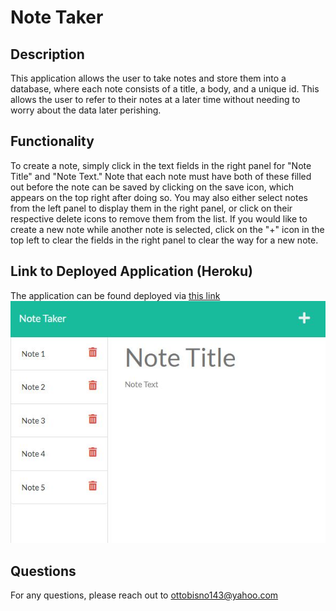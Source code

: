# Note Taker

## Description

This application allows the user to take notes and store them into a database, where each note consists of a title, a body, and a unique id. This allows the user to refer to their notes at a later time without needing to worry about the data later perishing.

## Functionality

To create a note, simply click in the text fields in the right panel for "Note Title" and "Note Text." Note that each note must have both of these filled out before the note can be saved by clicking on the save icon, which appears on the top right after doing so. You may also either select notes from the left panel to display them in the right panel, or click on their respective delete icons to remove them from the list. If you would like to create a new note while another note is selected, click on the "+" icon in the top left to clear the fields in the right panel to clear the way for a new note.

## Link to Deployed Application (Heroku)

The application can be found deployed via [this link](https://stormy-retreat-84964.herokuapp.com/)<br>
![A Preview of the application](https://github.com/ottobisno/note-taker-app/blob/main/assets/note-taker-img.JPG)

## Questions

For any questions, please reach out to [ottobisno143@yahoo.com](mailto:ottobisno143@yahoo.com)